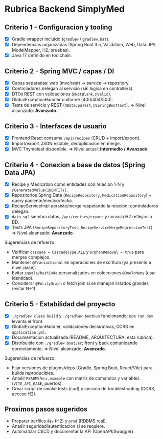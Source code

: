# Rubrica Backend SimplyMed

## Criterio 1 - Configuracion y tooling
- [x] Gradle wrapper incluido (`gradlew` / `gradlew.bat`).
- [x] Dependencias organizadas (Spring Boot 3.5, Validation, Web, Data JPA, ModelMapper, H2, pruebas).
- [x] Java 17 definido en toolchain.

## Criterio 2 - Spring MVC / capas / DI
- [x] Capas separadas: web (mvc/rest) -> service -> repository.
- [x] Controladores delegan al servicio (sin logica en controllers).
- [x] DTOs REST con validaciones (`@NotBlank`, `@Valid`).
- [x] GlobalExceptionHandler uniforme (400/404/500).
- [x] Tests de servicio y REST (`@DataJpaTest`, `@SpringBootTest`).
=> Nivel alcanzado: **Avanzado**.

## Criterio 3 - Interfaces de usuario
- [x] Frontend React consume `/api/recipes` (CRUD + import/export).
- [x] Import/export JSON estable, deduplicacion en merge.
- [x] MVC Thymeleaf disponible.
=> Nivel actual: **Intermedio / Avanzado**.

## Criterio 4 - Conexion a base de datos (Spring Data JPA)
- [x] Recipe y Medication como entidades con relacion 1-N y `@GeneratedValue(IDENTITY)`.
- [x] Repositorios Spring Data (`RecipeRepository`, `MedicationRepository`) + query paciente/medico/fecha.
- [x] RecipeServiceImpl persiste/merge respetando la relacion; controladores delegan.
- [x] `data.sql` siembra datos; `/api/recipes/export` y consola H2 reflejan la BD.
- [x] Tests JPA (`RecipeRepositoryTest`, `RecipeServiceMergeRegressionTest`).
=> Nivel alcanzado: **Avanzado**.

Sugerencias de refuerzo:
- Verificar `cascade = CascadeType.ALL` y `orphanRemoval = true` para merges complejos.
- Mantener `@Transactional` en operaciones de escritura (ya presente a nivel clase).
- Evitar `equals/hashCode` personalizados en colecciones `@OneToMany` (usar identidad).
- Considerar `@EntityGraph` o fetch join si se manejan listados grandes (evitar N+1).

## Criterio 5 - Estabilidad del proyecto
- [x] `./gradlew clean build` y `./gradlew bootRun` funcionando; `npm run dev` levanta el front.
- [x] GlobalExceptionHandler, validaciones declarativas, CORS en `application.yml`.
- [x] Documentacion actualizada (README, ARQUITECTURA, esta rubrica).
- [x] Distribuible con `./gradlew bootJar`; front y back comunicando correctamente.
=> Nivel alcanzado: **Avanzado**.

Sugerencias de refuerzo:
- Fijar versiones de plugins/deps (Gradle, Spring Boot, React/Vite) para builds reproducibles.
- Anadir `README`/`env.example` con matriz de comandos y variables (`VITE_API_BASE`, puertos).
- Crear script de smoke tests (curl) y seccion de troubleshooting (CORS, acceso H2).

## Proximos pasos sugeridos
- Preparar perfiles `dev` (H2) y `prod` (RDBMS real).
- Anadir seguridad/autenticacion si se requiere.
- Automatizar CI/CD y documentar la API (OpenAPI/Swagger).